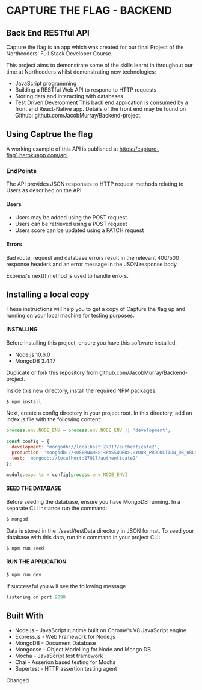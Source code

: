 # CAPTURE THE FLAG - BACKEND 
## Back End RESTful API

Capture the flag is an app which was created for our final Project of the Northcoders' Full Stack Developer Course.

This project aims to demonstrate some of the skills learnt in throughout our time at Northcoders whilst demonstrating new technologies:

* JavaScript programming
* Building a RESTful Web API to respond to HTTP requests
* Storing data and interacting with databases
* Test Driven Development
This back end application is consumed by a front end React-Native app. Details of the front end may be found on Github: github.com/JacobMurray/Backend-project.

## Using Captrue the flag

A working example of this API is published at https://capture-flag1.herokuapp.com/api.

### EndPoints
The API provides JSON responses to HTTP request methods relating to Users as described on the API.

#### Users 
* Users may be added using the POST request.
* Users can be retrieved using a POST request
* Users score can be updated using a PATCH request

#### Errors
Bad route, request and database errors result in the relevant 400/500 response headers and an error message in the JSON response body.

Express's next() method is used to handle errors.

## Installing a local copy
These instructions will help you to get a copy of Capture the flag up and running on your local machine for testing purposes.

#### INSTALLING
Before installing this project, ensure you have this software installed:

* Node.js 10.6.0
* MongoDB 3.4.17

Duplicate or fork this repository from github.com/JacobMurray/Backend-project.

Inside this new directory, install the required NPM packages:

```js
$ npm install 
```
Next, create a config directory in your project root. In this directory, add an index.js file with the following content:

```js
process.env.NODE_ENV = process.env.NODE_ENV || 'development';

const config = {
  development: 'mongodb://localhost:27017/authenticate2',
  production: 'mongodb://<USERNAME>:<PASSWORD>.<YOUR_PRODUCTION_DB_URL>',
  test: 'mongodb://localhost:27017/authenticate2'
};

module.exports = config[process.env.NODE_ENV]
```
#### SEED THE DATABASE
Before seeding the database, ensure you have MongoDB running. In a separate CLI instance run the command:
```js
$ mongod
```

Data is stored in the ./seed/testData directory in JSON format. To seed your database with this data, run this command in your project CLI:
```js
$ npm run seed
```
#### RUN THE APPLICATION
```js
$ npm run dev
```
If successful you will see the following message
```js
listening on port 9090
```

## Built With
* Node.js - JavaScript runtime built on Chrome's V8 JavaScript engine
* Express.js - Web Framework for Node.js
* MongoDB - Document Database
* Mongoose - Object Modelling for Node and Mongo DB
* Mocha - JavaScript test framework
* Chai - Asserion based testing for Mocha
* Supertest - HTTP assertion testing agent


Changed
